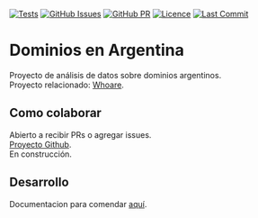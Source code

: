 [![Tests](https://github.com/OpenDataCordoba/nic/workflows/CI/badge.svg)](https://github.com/OpenDataCordoba/nic/actions)
[![GitHub Issues](https://img.shields.io/github/issues/OpenDataCordoba/nic)](https://github.com/OpenDataCordoba/nic/issues)
[![GitHub PR](https://img.shields.io/github/issues-pr/OpenDataCordoba/nic)](https://github.com/OpenDataCordoba/nic/pulls)
[![Licence](https://img.shields.io/github/license/OpenDataCordoba/nic)](https://github.com/OpenDataCordoba/nic/blob/main/LICENSE)
[![Last Commit](https://img.shields.io/github/last-commit/OpenDataCordoba/nic)](https://github.com/OpenDataCordoba/nic/commits/main)

# Dominios en Argentina

Proyecto de análisis de datos sobre dominios argentinos.  
Proyecto relacionado: [Whoare](https://github.com/OpenDataCordoba/whoare).  

## Como colaborar

Abierto a recibir PRs o agregar issues.  
[Proyecto Github](https://github.com/orgs/OpenDataCordoba/projects/1?fullscreen=true).  
En construcción.  

## Desarrollo

Documentacion para comendar [aquí](docs/dev-start.md).  
